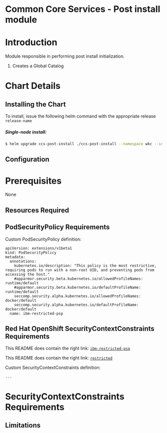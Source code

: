 # Common Core Services - Post install module

# Introduction
Module responsible in performing post install initialization. 

1. Creates a Global Catalog


# Chart Details
## Installing the Chart

To install, issue the following helm command with the appropriate release `release-name`

##### Single-node install:

```bash
$ helm upgrade ccs-post-install ./ccs-post-install --namespace wkc --install
```

## Configuration


# Prerequisites
None

## Resources Required
## PodSecurityPolicy Requirements

Custom PodSecurityPolicy definition:

```
apiVersion: extensions/v1beta1
kind: PodSecurityPolicy
metadata:
  annotations:
    kubernetes.io/description: "This policy is the most restrictive, requiring pods to run with a non-root UID, and preventing pods from accessing the host."
    #apparmor.security.beta.kubernetes.io/allowedProfileNames: runtime/default
    #apparmor.security.beta.kubernetes.io/defaultProfileName: runtime/default
    seccomp.security.alpha.kubernetes.io/allowedProfileNames: docker/default
    seccomp.security.alpha.kubernetes.io/defaultProfileName: docker/default
  name: ibm-restricted-psp
```
## Red Hat OpenShift SecurityContextConstraints Requirements
This README does contain the right link: [`ibm-restricted-psp`](https://ibm.biz/cpkspec-psp)

This README does contain the right link: [`restricted`](https://ibm.biz/cpkspec-scc)

Custom SecurityContextConstraints definition:
```
...
```
# SecurityContextConstraints Requirements
## Limitations